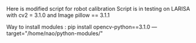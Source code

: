 Here is modified script for robot calibration
Script is in testing on LARISA with cv2 = 3.1.0 and Image pillow == 3.1.1

Way to install modules : pip install opencv-python==3.1.0 —target="/home/nao/python-modules/"

